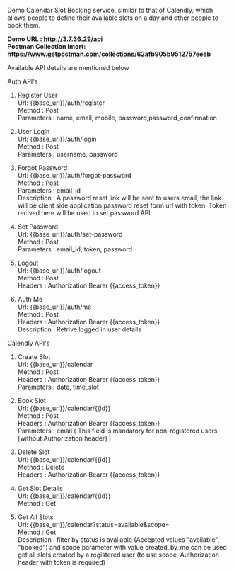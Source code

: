 Demo Calendar Slot Booking service, similar to that of Calendly, which allows people
to define their available slots on a day and other people to book them. <br />

<strong> Demo URL : http://3.7.36.29/api   <br />
Postman Collection Imort: https://www.getpostman.com/collections/62afb905b9512757eeeb  </strong> <br />

Available API details are mentioned below  <br />

Auth API's <br />

1. Register User <br />
Url: {{base_uri}}/auth/register <br />
Method : Post <br />
Parameters : name, email, mobile, password,password_confirmation  <br />

2. User Login  <br />
Url: {{base_uri}}/auth/login <br />
Method : Post <br />
Parameters : username, password <br />

3. Forgot Password  <br />
Url: {{base_uri}}/auth/forgot-password <br />
Method : Post <br />
Parameters : email_id <br />
Description : A password reset link will be sent to users email, the link will be client side application password reset form url with token. Token recived here will be used in set password API. <br />

4. Set Password   <br />
Url: {{base_uri}}/auth/set-password <br />
Method : Post <br />
Parameters : email_id, token, password <br />

5. Logout   <br />
Url: {{base_uri}}/auth/logout <br />
Method : Post <br />
Headers : Authorization Bearer {{access_token}} <br />

6. Auth Me <br />
Url: {{base_uri}}/auth/me <br />
Method : Post <br />
Headers : Authorization Bearer {{access_token}} <br />
Description : Retrive logged in user details  <br />

Calendly API's <br />

1. Create Slot <br />
Url: {{base_uri}}/calendar <br />
Method : Post <br />
Headers : Authorization Bearer {{access_token}} <br />
Parameters : date, time_slot <br />

2. Book Slot <br />
Url: {{base_uri}}/calendar/{{id}} <br />
Method : Post <br />
Headers : Authorization Bearer {{access_token}} <br />
Parameters : email ( This field is mandatory for non-registered users [without Authorization header] ) <br />

3. Delete Slot <br />
Url: {{base_uri}}/calendar/{{id}} <br />
Method : Delete <br />
Headers : Authorization Bearer {{access_token}} <br />

4. Get Slot Details  <br />
Url: {{base_uri}}/calendar/{{id}} <br />
Method : Get <br />

5. Get All Slots  <br />
Url: {{base_uri}}/calendar?status=available&scope= <br />
Method : Get <br />
Description : filter by status is available (Accepted values "available", "booked") and scope parameter with value created_by_me can be used get all slots created by a registered user (to use scope, Authorization header with token is required) <br />
